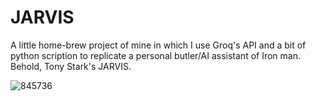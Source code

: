 # JARVIS
A little home-brew project of mine in which I use Groq's API and a bit of python scription to replicate a personal butler/AI assistant of Iron man. Behold, Tony Stark's JARVIS.

![845736](https://github.com/user-attachments/assets/1cf2fe0c-2199-4f9d-86a7-6acf12d4acc9)
